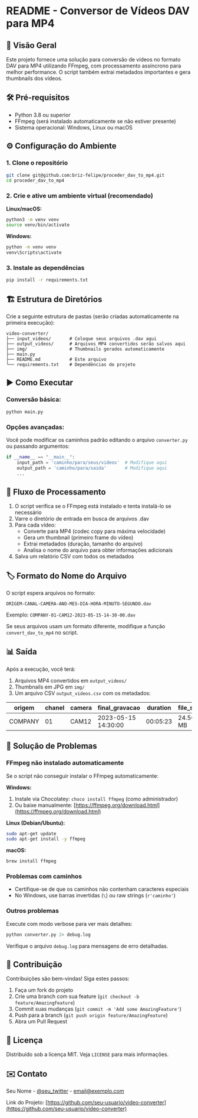 # README - Conversor de Vídeos DAV para MP4

## 📌 Visão Geral

Este projeto fornece uma solução para conversão de vídeos no formato DAV para MP4 utilizando FFmpeg, com processamento assíncrono para melhor performance. O script também extrai metadados importantes e gera thumbnails dos vídeos.

## 🛠 Pré-requisitos

- Python 3.8 ou superior
- FFmpeg (será instalado automaticamente se não estiver presente)
- Sistema operacional: Windows, Linux ou macOS

## ⚙️ Configuração do Ambiente

### 1. Clone o repositório

```bash
git clone git@github.com:briz-felipe/proceder_dav_to_mp4.git
cd proceder_dav_to_mp4
```

### 2. Crie e ative um ambiente virtual (recomendado)

**Linux/macOS:**
```bash
python3 -m venv venv
source venv/bin/activate
```

**Windows:**
```cmd
python -m venv venv
venv\Scripts\activate
```

### 3. Instale as dependências

```bash
pip install -r requirements.txt
```

## 🏗 Estrutura de Diretórios

Crie a seguinte estrutura de pastas (serão criadas automaticamente na primeira execução):

```
video-converter/
├── input_videos/       # Coloque seus arquivos .dav aqui
├── output_videos/      # Arquivos MP4 convertidos serão salvos aqui
├── img/                # Thumbnails gerados automaticamente
├── main.py             
├── README.md           # Este arquivo
└── requirements.txt    # Dependências do projeto
```

## ▶️ Como Executar

### Conversão básica:

```bash
python main.py
```

### Opções avançadas:

Você pode modificar os caminhos padrão editando o arquivo `converter.py` ou passando argumentos:

```python
if __name__ == "__main__":
    input_path = 'caminho/para/seus/videos'  # Modifique aqui
    output_path = 'caminho/para/saida'       # Modifique aqui
    ...
```

## 🔄 Fluxo de Processamento

1. O script verifica se o FFmpeg está instalado e tenta instalá-lo se necessário
2. Varre o diretório de entrada em busca de arquivos .dav
3. Para cada vídeo:
   - Converte para MP4 (codec copy para máxima velocidade)
   - Gera um thumbnail (primeiro frame do vídeo)
   - Extrai metadados (duração, tamanho do arquivo)
   - Analisa o nome do arquivo para obter informações adicionais
4. Salva um relatório CSV com todos os metadados

## 🏷 Formato do Nome do Arquivo

O script espera arquivos no formato:

```
ORIGEM-CANAL-CAMERA-ANO-MES-DIA-HORA-MINUTO-SEGUNDO.dav
```

Exemplo: `COMPANY-01-CAM12-2023-05-15-14-30-00.dav`

Se seus arquivos usam um formato diferente, modifique a função `convert_dav_to_mp4` no script.

## 📊 Saída

Após a execução, você terá:

1. Arquivos MP4 convertidos em `output_videos/`
2. Thumbnails em JPG em `img/`
3. Um arquivo CSV `output_videos.csv` com os metadados:

| origem | chanel | camera | final_gravacao       | duration | file_size |
|--------|--------|--------|----------------------|----------|-----------|
| COMPANY| 01     | CAM12  | 2023-05-15 14:30:00  | 00:05:23 | 24.56 MB  |

## 🐛 Solução de Problemas

### FFmpeg não instalado automaticamente

Se o script não conseguir instalar o FFmpeg automaticamente:

**Windows:**
1. Instale via Chocolatey: `choco install ffmpeg` (como administrador)
2. Ou baixe manualmente: [https://ffmpeg.org/download.html](https://ffmpeg.org/download.html)

**Linux (Debian/Ubuntu):**
```bash
sudo apt-get update
sudo apt-get install -y ffmpeg
```

**macOS:**
```bash
brew install ffmpeg
```

### Problemas com caminhos

- Certifique-se de que os caminhos não contenham caracteres especiais
- No Windows, use barras invertidas (`\`) ou raw strings (`r'caminho'`)

### Outros problemas

Execute com modo verbose para ver mais detalhes:

```bash
python converter.py 2> debug.log
```

Verifique o arquivo `debug.log` para mensagens de erro detalhadas.

## 🤝 Contribuição

Contribuições são bem-vindas! Siga estes passos:

1. Faça um fork do projeto
2. Crie uma branch com sua feature (`git checkout -b feature/AmazingFeature`)
3. Commit suas mudanças (`git commit -m 'Add some AmazingFeature'`)
4. Push para a branch (`git push origin feature/AmazingFeature`)
5. Abra um Pull Request

## 📄 Licença

Distribuído sob a licença MIT. Veja `LICENSE` para mais informações.

## ✉️ Contato

Seu Nome - [@seu_twitter](https://twitter.com/seu_twitter) - email@exemplo.com

Link do Projeto: [https://github.com/seu-usuario/video-converter](https://github.com/seu-usuario/video-converter)